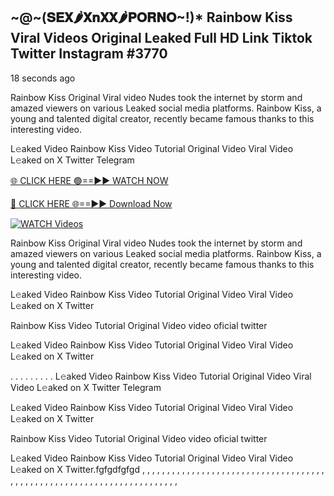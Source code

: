 ## ~@~‍(𝐒𝐄𝐗🌶️𝐗𝐧𝐗𝐗🌶️𝐏𝐎𝐑𝐍𝐎~!)* Rainbow Kiss Viral Videos Original Leaked Full HD Link Tiktok Twitter Instagram #3770

18 seconds ago

 Rainbow Kiss Original Viral video Nudes took the internet by storm and amazed viewers on various Leaked social media platforms.  Rainbow Kiss, a young and talented digital creator, recently became famous thanks to this interesting video.

L𝚎aked Video  Rainbow Kiss Video Tutorial Original Video Viral Video L𝚎aked on X Twitter Telegram

[🌐 CLICK HERE 🟢==►► WATCH NOW](https://dekho-ki-hoy-07-2k25.blogspot.com/2025/01/viral-live.html)

[🔴 CLICK HERE 🌐==►► Download Now](https://dekho-ki-hoy-07-2k25.blogspot.com/2025/01/viral-live.html)

[![WATCH Videos](https://i.imgur.com/dJHk4Zq.gif)](https://dekho-ki-hoy-07-2k25.blogspot.com/2025/01/viral-live.html)

 Rainbow Kiss Original Viral video Nudes took the internet by storm and amazed viewers on various Leaked social media platforms.  Rainbow Kiss, a young and talented digital creator, recently became famous thanks to this interesting video.

L𝚎aked Video  Rainbow Kiss Video Tutorial Original Video Viral Video L𝚎aked on X Twitter

 Rainbow Kiss Video Tutorial Original Video video oficial twitter

L𝚎aked Video  Rainbow Kiss Video Tutorial Original Video Viral Video L𝚎aked on X Twitter

. . . . . . . . . L𝚎aked Video  Rainbow Kiss Video Tutorial Original Video Viral Video L𝚎aked on X Twitter Telegram

L𝚎aked Video  Rainbow Kiss Video Tutorial Original Video Viral Video L𝚎aked on X Twitter

 Rainbow Kiss Video Tutorial Original Video video oficial twitter

L𝚎aked Video  Rainbow Kiss Video Tutorial Original Video Viral Video L𝚎aked on X Twitter.fgfgdfgfgd
,
,
,
,
,
,
,
,
,
,
,
,
,
,
,
,
,
,
,
,
,
,
,
,
,
,
,
,
,
,
,
,
,
,
,
,
,
,
,
,
,
,
,
,
,
,
,
,
,
,
,
,
,
,
,
,
,
,
,
,
,
,
,
,
,
,
,
,
,
,
,